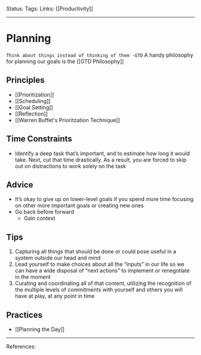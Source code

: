 Status:
Tags:
Links: [[Productivity]]
___
# Planning
`Think about things instead of thinking of them -GTD`
A handy philosophy for planning our goals is the [[GTD Philosophy]]
## Principles
- [[Prioritization]]
- [[Scheduling]]
- [[Goal Setting]]
- [[Reflection]]
- [[Warren Buffet's Prioritzation Technique]]
## Time Constraints
- Identify a deep task that’s important, and to estimate how long it would take. Next, cut that time drastically. As a result, you are forced to skip out on distractions to work solely on the task
## Advice
- It’s okay to give up on lower-level goals if you spend more time focusing on other more important goals or creating new ones
- Go back before forward
	- Gain context
## Tips
1.  Capturing all things that should be done or could pose useful in a system outside our head and mind
2.  Lead yourself to make choices about all the “inputs” in our life so we can have a wide disposal of “next actions” to implement or renegotiate in the moment
3.  Curating and coordinating all of that content, utilizing the recognition of the multiple levels of commitments with yourself and others you will have at play, at any point in time
## Practices
- [[Planning the Day]]
___
References: